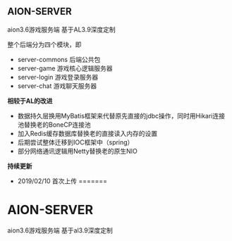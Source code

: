 ## AION-SERVER

aion3.6游戏服务端 基于AL3.9深度定制

整个后端分为四个模块，即

 * server-commons   后端公共包
 * server-game      游戏核心逻辑服务器
 * server-login     游戏登录服务器
 * server-chat      游戏聊天服务器
 
 
 
 
 **相较于AL的改进**
 * 数据持久层换用MyBatis框架来代替原先直接的jdbc操作，同时用Hikari连接池替换老的BoneCP连接池
 * 加入Redis缓存数据库替换老的直接读入内存的设置
 * 后期尝试整体迁移到IOC框架中（spring）
 * 部分网络通讯逻辑用Netty替换老的原生NIO
 
 
 
 **持续更新**
 * 2019/02/10 首次上传
=======
# AION-SERVER
aion3.6游戏服务端 基于al3.9深度定制